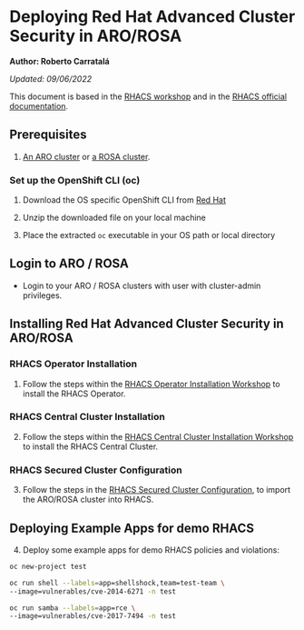 # Deploying Red Hat Advanced Cluster Security in ARO/ROSA

**Author: Roberto Carratalá**

*Updated: 09/06/2022*

This document is based in the [RHACS workshop](https://redhat-scholars.github.io/acs-workshop/acs-workshop/index.html) and in the [RHACS official documentation](https://docs.openshift.com/acs/3.70/installing/install-ocp-operator.html).

## Prerequisites

1. [An ARO cluster](/docs/quickstart-aro) or [a ROSA cluster](/docs/quickstart-rosa).

### Set up the OpenShift CLI (oc)

1. Download the OS specific OpenShift CLI from [Red Hat](https://mirror.openshift.com/pub/openshift-v4/clients/ocp/latest/)

2. Unzip the downloaded file on your local machine

3. Place the extracted `oc` executable in your OS path or local directory

## Login to ARO / ROSA

* Login to your ARO / ROSA clusters with user with cluster-admin privileges.

## Installing Red Hat Advanced Cluster Security in ARO/ROSA

### RHACS Operator Installation

1. Follow the steps within the [RHACS Operator Installation Workshop](https://redhat-scholars.github.io/acs-workshop/acs-workshop/02-getting_started.html#install_acs_operator) to install the RHACS Operator.

### RHACS Central Cluster Installation

2. Follow the steps within the [RHACS Central Cluster Installation Workshop](https://redhat-scholars.github.io/acs-workshop/acs-workshop/02-getting_started.html#install_acs_central) to install the RHACS Central Cluster.

### RHACS Secured Cluster Configuration

3. Follow the steps in the [RHACS Secured Cluster Configuration](https://redhat-scholars.github.io/acs-workshop/acs-workshop/02-getting_started.html#config_acs_securedcluster), to import the ARO/ROSA cluster into RHACS.

## Deploying Example Apps for demo RHACS

4. Deploy some example apps for demo RHACS policies and violations:

```bash
oc new-project test

oc run shell --labels=app=shellshock,team=test-team \
--image=vulnerables/cve-2014-6271 -n test

oc run samba --labels=app=rce \
--image=vulnerables/cve-2017-7494 -n test
```